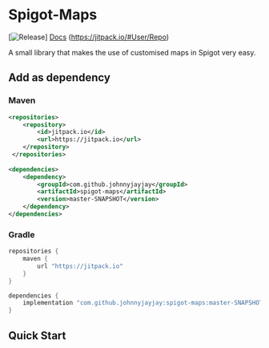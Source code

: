 # Spigot-Maps

[![Release](https://jitpack.io/v/User/Repo.svg)] [Docs](https://javadoc.jitpack.io/com/github/johnnyjayjay/spigot-maps/master-SNAPSHOT/javadoc/index.html)
(https://jitpack.io/#User/Repo)

A small library that makes the use of customised maps in Spigot very easy.

## Add as dependency
### Maven
```xml
<repositories>
    <repository>
        <id>jitpack.io</id>
        <url>https://jitpack.io</url>
    </repository>
 </repositories>
 
<dependencies>
    <dependency>
        <groupId>com.github.johnnyjayjay</groupId>
        <artifactId>spigot-maps</artifactId>
        <version>master-SNAPSHOT</version>
    </dependency>
</dependencies>
```
### Gradle
```groovy
repositories {
    maven {
        url "https://jitpack.io"
    }
}

dependencies {
    implementation "com.github.johnnyjayjay:spigot-maps:master-SNAPSHOT"
}
```

## Quick Start
